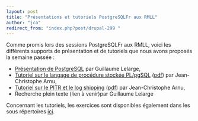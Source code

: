 ```yaml
---
layout: post
title: "Présentations et tutoriels PostgreSQLFr aux RMLL"
author: "jca"
redirect_from: "index.php?post/drupal-299 "
---
```




Comme promis lors des sessions PostgreSQLFr aux RMLL, voici les différents supports de présentation et de tutoriels que nous avons proposés la semaine passée :

<ul>

<li><a href="http://2008.rmll.info/Presentation-de-PostgreSQL.html">Présentation de PostgreSQL</a> par Guillaume Lelarge,</li>

<li><a href="http://svn.postgresqlfr.org/browser/materials/advocacy/trunk/confs/plpgsql/tutoriel-plgpsql-rmll2008.odp?rev=1091&amp;format=raw">Tutoriel sur le langage de procédure stockée PL/pgSQL</a> (<a href="http://www.postgresqlfr.org/files/tutoriel-plpgsql-rmll2008.pdf">pdf</a>) par Jean-Christophe Arnu,</li>

<li><a href="http://svn.postgresqlfr.org/browser/materials/advocacy/trunk/confs/pitr-logshipping/tutoriel-pitr_logshipping-rmll2008.odp?rev=1091&amp;format=raw">Tutoriel sur le PITR et le log shipping</a> (<a href="http://www.postgresqlfr.org/files/tutoriel-pitr_logshipping-rmll2008.pdf">pdf</a>) par Jean-Christophe Arnu,</li>

<li>Recherche plein texte (lien à venir)par Guillaume Lelarge</li>

</ul>

Concernant les tutoriels, les exercices sont disponibles également dans les sous répertoires <a href="http://svn.postgresqlfr.org/browser/materials/advocacy/trunk/confs">ici</a>.